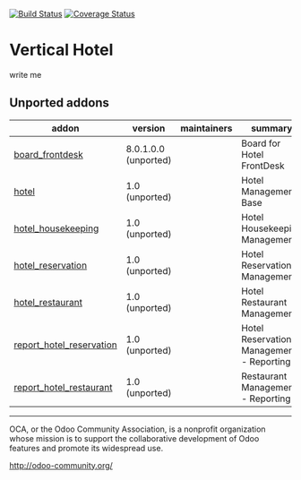 [![Build Status](https://travis-ci.org/OCA/vertical-hotel.svg?branch=9.0)](https://travis-ci.org/OCA/vertical-hotel)
[![Coverage Status](https://coveralls.io/repos/OCA/vertical-hotel/badge.png?branch=9.0)](https://coveralls.io/r/OCA/vertical-hotel?branch=9.0)

# Vertical Hotel

write me

[//]: # (addons)

Unported addons
---------------
addon | version | maintainers | summary
--- | --- | --- | ---
[board_frontdesk](board_frontdesk/) | 8.0.1.0.0 (unported) |  | Board for Hotel FrontDesk
[hotel](hotel/) | 1.0 (unported) |  | Hotel Management Base
[hotel_housekeeping](hotel_housekeeping/) | 1.0 (unported) |  | Hotel Housekeeping Management
[hotel_reservation](hotel_reservation/) | 1.0 (unported) |  | Hotel Reservation Management
[hotel_restaurant](hotel_restaurant/) | 1.0 (unported) |  | Hotel Restaurant Management
[report_hotel_reservation](report_hotel_reservation/) | 1.0 (unported) |  | Hotel Reservation Management - Reporting
[report_hotel_restaurant](report_hotel_restaurant/) | 1.0 (unported) |  | Restaurant Management - Reporting

[//]: # (end addons)

----

OCA, or the Odoo Community Association, is a nonprofit organization whose
mission is to support the collaborative development of Odoo features and
promote its widespread use.

http://odoo-community.org/
